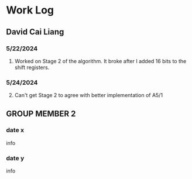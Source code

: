 # Work Log

## David Cai Liang

### 5/22/2024

1) Worked on Stage 2 of the algorithm. It broke after I added 16 bits to the shift registers.

### 5/24/2024

2) Can't get Stage 2 to agree with better implementation of A5/1


## GROUP MEMBER 2

### date x

info

### date y

info
